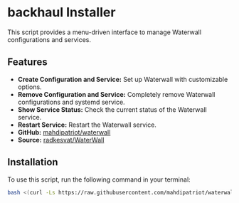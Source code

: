 # backhaul Installer

This script provides a menu-driven interface to manage Waterwall configurations and services.

## Features
- **Create Configuration and Service:** Set up Waterwall with customizable options.
- **Remove Configuration and Service:** Completely remove Waterwall configurations and systemd service.
- **Show Service Status:** Check the current status of the Waterwall service.
- **Restart Service:** Restart the Waterwall service.
- **GitHub:** [mahdipatriot/waterwall](https://github.com/mahdipatriot/backhaul)
- **Source:** [radkesvat/WaterWall](https://github.com/radkesvat/WaterWall)

## Installation

To use this script, run the following command in your terminal:

```bash
bash <(curl -Ls https://raw.githubusercontent.com/mahdipatriot/waterwall/main/waterwall.sh)
